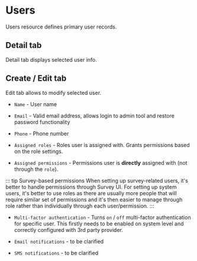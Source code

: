 # Users

Users resource defines primary user records.

## Detail tab

Detail tab displays selected user info.

## Create / Edit tab

Edit tab allows to modify selected user.

- `Name` - User name

- `Email` - Valid email address, allows login to admin tool and restore password functionality

- `Phone` - Phone number

- `Assigned roles` - Roles user is assigned with. Grants permissions based on the role settings.

- `Assigned permissions` - Permissions user is **directly** assigned with (not through the `role`).

::: tip Survey-based permissions
When setting up survey-related users, it's better to handle permissions through Survey UI. For setting up system users, it's better to use roles as there are usually more people that will require similar set of permissions and it's then easier to manage through role rather than individually through each user/permission.
:::

- `Multi-factor authentication` - Turns `on` / `off` multi-factor authentication for specific user. This firstly needs to be enabled on system level and correctly configured with 3rd party provider.

- `Email notifications` - to be clarified

- `SMS notifications` - to be clarified

